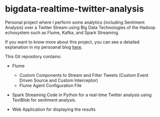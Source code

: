 # bigdata-realtime-twitter-analysis
Personal project where I perform some analytics (including Sentiment Analysis) over a Twitter Stream using Big Data Technologies of the Hadoop echosystem such as Flume, Kafka, and Spark Streaming.

If you want to know more about this project, you can see a detailed explanation in my persoanal blog [here](http://davidiscoding.com/real-time-twitter-sentiment-analysis-pt-1-introduction).

This Git repository contains:
- Flume 
  - Custom Components to Stream and Filter Tweets (Custom Event Driven Source and Custom Interceptor)
  - Flume Agent Configuration File
  
- Spark Streaming Code in Python for a real-time Twitter analysis using TextBlob for sentiment analysis.

- Web Application for displaying the results
